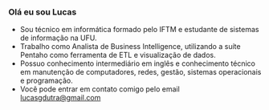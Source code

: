 <!--
**lucasgdutra/lucasgdutra** is a ✨ _special_ ✨ repository because its `README.md` (this file) appears on your GitHub profile.

Here are some ideas to get you started:

- 🔭 I’m currently working on ...
- 🌱 I’m currently learning ...
- 👯 I’m looking to collaborate on ...
- 🤔 I’m looking for help with ...
- 💬 Ask me about ...
- 📫 How to reach me: ...
- 😄 Pronouns: ...
- ⚡ Fun fact: ...
-->
### Olá eu sou Lucas

- Sou técnico em informática formado pelo IFTM e estudante de sistemas de informação na UFU.
- Trabalho como Analista de Business Intelligence, utilizando a suíte Pentaho como ferramenta de ETL e visualização de dados.
- Possuo conhecimento intermediário em inglês e conhecimento técnico em manutenção de computadores, redes, gestão, sistemas operacionais e programação.
- Você pode entrar em contato comigo pelo email lucasgdutra@gmail.com
